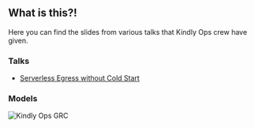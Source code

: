 ## What is this?!

Here you can find the slides from various talks that Kindly Ops crew have given.


### Talks

- [Serverless Egress without Cold Start](serverless-egress)

### Models


![Kindly Ops GRC](https://www.kindlyops.com/img/kindlyops-grc-infographic.png)


